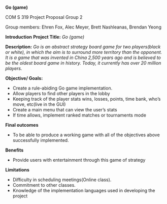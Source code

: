 **Go (game)**

COM S 319 Project Proposal
Group 2

Group members: Ehren Fox, Alec Meyer, Brett Nashleanas, Brendan Yeong

**Introduction**
**Project Title:** 
*Go (game)*

**Description:**
*Go is an abstract strategy board game for two players(black or white), in which the aim is to surround more territory than the opponent. It is a game that was invented in China 2,500 years ago and is believed to be the oldest board game in history. Today, it currently has over 20 million players.*

**Objective/ Goals:**
* Create a rule-abiding Go game implementation.
* Allow players to find other players in the lobby
* Keeping track of the player stats wins, losses, points, time bank, who’s move, etc(live in the GUI)
* Create a main menu that can view the user’s stats 
* If time allows, implement ranked matches or tournaments mode

**Final outcomes**
* To be able to produce a working game with all of the objectives above successfully implemented. 

**Benefits**
* Provide  users with entertainment through this game of strategy

**Limitations**
* Difficulty in scheduling meetings(Online class).
* Commitment to other classes.
* Knowledge of the implementation languages used in developing the project